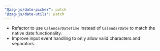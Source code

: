 ```yaml
---
"@zag-js/date-picker": patch
"@zag-js/date-utils": patch
---
```


- Refactor to use `CalendarDateTime` instead of `CalendarDate` to match the native date functionality.
- Improve input event handling to only allow valid characters and separators.
